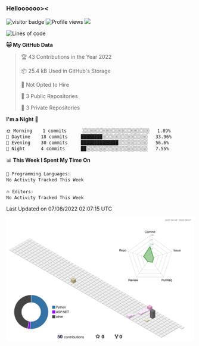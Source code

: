 
### Helloooooo><
![visitor badge](https://visitor-badge.glitch.me/badge?page_id=tsukiii-yue.visitor-badge&right_color=pink)
![Profile views](https://gpvc.arturio.dev/tsukiii-yue)
![](https://dcbadge.vercel.app/api/shield/590160336502652928?style=flat&logoColor=pink&theme=default-inverted)
<!--START_SECTION:waka-->
![Lines of code](https://img.shields.io/badge/From%20Hello%20World%20I%27ve%20Written-26%20Thousand%20lines%20of%20code-blue)

**🐱 My GitHub Data** 

> 🏆 43 Contributions in the Year 2022
 > 
> 📦 25.4 kB Used in GitHub's Storage 
 > 
> 🚫 Not Opted to Hire
 > 
> 📜 3 Public Repositories 
 > 
> 🔑 3 Private Repositories  
 > 
**I'm a Night 🦉** 

```text
🌞 Morning    1 commits      ░░░░░░░░░░░░░░░░░░░░░░░░░   1.89% 
🌆 Daytime    18 commits     ████████░░░░░░░░░░░░░░░░░   33.96% 
🌃 Evening    30 commits     ██████████████░░░░░░░░░░░   56.6% 
🌙 Night      4 commits      ██░░░░░░░░░░░░░░░░░░░░░░░   7.55%

```


📊 **This Week I Spent My Time On** 

```text
💬 Programming Languages: 
No Activity Tracked This Week

🔥 Editors: 
No Activity Tracked This Week

```


 Last Updated on 07/08/2022 02:07:15 UTC
<!--END_SECTION:waka-->
![](./profile-3d-contrib/profile-season-animate.svg)

<!--
**tsukiii-yue/tsukiii-yue** is a ✨ _special_ ✨ repository because its `README.md` (this file) appears on your GitHub profile.

Here are some ideas to get you started:

- 🔭 I’m currently working on ...
- 🌱 I’m currently learning ...
- 👯 I’m looking to collaborate on ...
- 🤔 I’m looking for help with ...
- 💬 Ask me about ...
- 📫 How to reach me: ...
- 😄 Pronouns: ...
- ⚡ Fun fact: ...
-->
